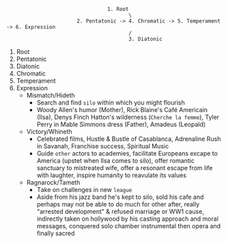                                      1. Root
                                            \
                           2. Pentatonic -> 4. Chromatic -> 5. Temperament -> 6. Expression
                                            /
                                            3. Diatonic

  1. Root
  2. Pentatonic
  3. Diatonic
  4. Chromatic
  5. Temperament
  6. Expression
     - Mismatch/Hideth
        - Search and find `silo` within which you might flourish
        - Woody Allen's humor (Mother), Rick Blaine's Café Americain (Ilsa), Denys Finch Hatton's wilderness (`Cherche la femme`), Tyler Perry in Mable Simmons dress (Father), Amadeus (Leopald)
     - Victory/Whineth
        - Celebrated films, Hustle & Bustle of Casablanca, Adrenaline Rush in Savanah, Franchise success, Spiritual Music
        - Guide `other` actors to academies, facilitate Europeans excape to America (upstet when Ilsa comes to silo), offer romantic sanctuary to mistreated wife, offer a resonant escape from life with laughter, inspire humanity to reavulate its values
     - Ragnarock/Tameth
        - Τake on challenges in new `league`
        - Aside from his jazz band he's kept to silo, sold his cafe and perhaps may not be able to do much for other after, really "arrested development" & refused marriage or WW1 cause, indirectly taken on hollywood by his casting approach and moral messages, conquered solo chamber instrumental then opera and finally sacred

